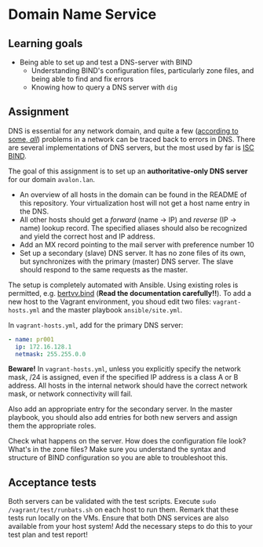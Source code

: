 # Domain Name Service

## Learning goals

- Being able to set up and test a DNS-server with BIND
    - Understanding BIND's configuration files, particularly zone files, and being able to find and fix errors
    - Knowing how to query a DNS server with `dig`

## Assignment

DNS is essential for any network domain, and quite a few ([according to some, *all*](http://www.krisbuytaert.be/blog/)) problems in a network can be traced back to errors in DNS. There are several implementations of DNS servers, but the most used by far is [ISC BIND](https://www.isc.org/downloads/bind/).

The goal of this assignment is to set up an **authoritative-only DNS server** for our domain `avalon.lan`.

- An overview of all hosts in the domain can be found in the README of this repository. Your virtualization host will not get a host name entry in the DNS.
- All other hosts should get a *forward* (name -> IP) and *reverse* (IP -> name) lookup record. The specified aliases should also be recognized and yield the correct host and IP address.
- Add an MX record pointing to the mail server with preference number 10
- Set up a secondary (slave) DNS server. It has no zone files of its own, but synchronizes with the primary (master) DNS server. The slave should respond to the same requests as the master.

The setup is completely automated with Ansible. Using existing roles is permitted, e.g. [bertvv.bind](https://galaxy.ansible.com/bertvv/bind/) (**Read the documentation carefully!!**). To add a new host to the Vagrant environment, you shoud edit two files: `vagrant-hosts.yml` and the master playbook `ansible/site.yml`.

In `vagrant-hosts.yml`, add for the primary DNS server:

```Yaml
- name: pr001
  ip: 172.16.128.1
  netmask: 255.255.0.0
```

**Beware!** In `vagrant-hosts.yml`, unless you explicitly specify the network mask, /24 is assigned, even if the specified IP address is a class A or B address. All hosts in the internal network should have the correct network mask, or network connectivity will fail.

Also add an appropriate entry for the secondary server. In the master playbook, you should also add entries for both new servers and assign them the appropriate roles.

Check what happens on the server. How does the configuration file look? What's in the zone files? Make sure you understand the syntax and structure of BIND configuration so you are able to troubleshoot this.

## Acceptance tests

Both servers can be validated with the test scripts. Execute `sudo /vagrant/test/runbats.sh` on each host to run them. Remark that these tests run locally on the VMs. Ensure that both DNS services are also available from your host system! Add the necessary steps to do this to your test plan and test report!
